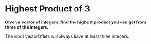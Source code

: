# Highest  Product of 3

**Given a vector of integers, find the highest product you can get from three of the integers.**

The input vectorOfInts will always have at least three integers.

